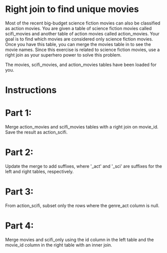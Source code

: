 # Right join to find unique movies
Most of the recent big-budget science fiction movies can also be classified as action movies. You are given a table of science fiction movies called scifi_movies and another table of action movies called action_movies. Your goal is to find which movies are considered only science fiction movies. Once you have this table, you can merge the movies table in to see the movie names. Since this exercise is related to science fiction movies, use a right join as your superhero power to solve this problem.

The movies, scifi_movies, and action_movies tables have been loaded for you.

# Instructions

# Part 1:
Merge action_movies and scifi_movies tables with a right join on movie_id. Save the result as action_scifi.

# Part 2:
Update the merge to add suffixes, where '_act' and '_sci' are suffixes for the left and right tables, respectively.

# Part 3:
From action_scifi, subset only the rows where the genre_act column is null.

# Part 4:
Merge movies and scifi_only using the id column in the left table and the movie_id column in the right table with an inner join.
